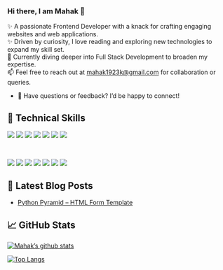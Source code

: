 ### Hi there, I am Mahak 👋
✨ A passionate Frontend Developer with a knack for crafting engaging websites and web applications.\
✨ Driven by curiosity, I love reading and exploring new technologies to expand my skill set.\
🌱 Currently diving deeper into Full Stack Development to broaden my expertise.\
📫 Feel free to reach out at mahak1923k@gmail.com for collaboration or queries.
- 💬 Have questions or feedback? I’d be happy to connect!
  
## 💼 Technical Skills

![](https://img.shields.io/badge/Code-Python-informational?style=flat&logo=Python&color=003B57)
![](https://img.shields.io/badge/Code-React-informational?style=flat&logo=react&color=61DAFB)
![](https://img.shields.io/badge/Code-Redux-informational?style=flat&logo=Redux&color=764ABC)
![](https://img.shields.io/badge/Code-JavaScript-informational?style=flat&logo=JavaScript&color=F7DF1E)
![](https://img.shields.io/badge/Code-HTML5-informational?style=flat&logo=HTML5&color=E34F26)
![](https://img.shields.io/badge/Style-Bootstrap-informational?style=flat&logo=Bootstrap&color=7952B3)
![](https://img.shields.io/badge/Style-CSS3-informational?style=flat&logo=CSS3&color=1572B6)

</br>

![](https://img.shields.io/badge/Code-SQL-informational?style=flat&logo=MySQL&logoColor=white&color=003B57)
![](https://img.shields.io/badge/Code-MongoDb-informational?style=flat&logo=MongoDb&color=003B57)
![](https://img.shields.io/badge/Tools-Figma-informational?style=flat&logo=Figma&color=F24E1E)
![](https://img.shields.io/badge/Tools-NPM-informational?style=flat&logo=NPM&color=CB3837)
![](https://img.shields.io/badge/Tools-Netlify-informational?style=flat&logo=netlify&color=00C7B7)
![](https://img.shields.io/badge/Tools-Git-informational?style=flat&logo=Git&color=F05032)
![](https://img.shields.io/badge/Tools-GitHub-informational?style=flat&logo=GitHub&color=181717)

## 📝 Latest Blog Posts
- [Python Pyramid – HTML Form Template](https://www.geeksforgeeks.org/python-pyramid-html-form-template)
  
## 📈 GitHub Stats 
[![Mahak’s github stats](https://github-readme-stats.vercel.app/api?username=mahak-23)](https://github.com/mahak-23)

[![Top Langs](https://github-readme-stats.vercel.app/api/top-langs/?username=mahak-23&layout=compact)](https://github.com/mahak-23)

